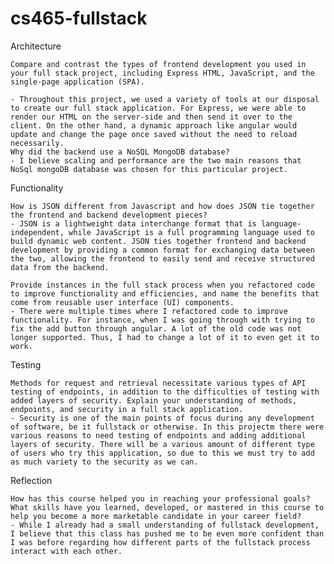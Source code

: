 # cs465-fullstack

Architecture

    Compare and contrast the types of frontend development you used in your full stack project, including Express HTML, JavaScript, and the single-page application (SPA).

    - Throughout this project, we used a variety of tools at our disposal to create our full stack application. For Express, we were able to render our HTML on the server-side and then send it over to the client. On the other hand, a dynamic approach like angular would update and change the page once saved without the need to reload necessarily. 
    Why did the backend use a NoSQL MongoDB database?
    - I believe scaling and performance are the two main reasons that NoSql mongoDB database was chosen for this particular project. 

Functionality

    How is JSON different from Javascript and how does JSON tie together the frontend and backend development pieces?
    - JSON is a lightweight data interchange format that is language-independent, while JavaScript is a full programming language used to build dynamic web content. JSON ties together frontend and backend development by providing a common format for exchanging data between the two, allowing the frontend to easily send and receive structured data from the backend.
    
    Provide instances in the full stack process when you refactored code to improve functionality and efficiencies, and name the benefits that come from reusable user interface (UI) components.
    - There were multiple times where I refactored code to improve functionality. For instance, when I was going through with trying to fix the add button through angular. A lot of the old code was not longer supported. Thus, I had to change a lot of it to even get it to work.


Testing

    Methods for request and retrieval necessitate various types of API testing of endpoints, in addition to the difficulties of testing with added layers of security. Explain your understanding of methods, endpoints, and security in a full stack application.
    - Security is one of the main points of focus during any development of software, be it fullstack or otherwise. In this projectm there were various reasons to need testing of endpoints and adding additional layers of security. There will be a various amount of different type of users who try this application, so due to this we must try to add as much variety to the security as we can.
Reflection

    How has this course helped you in reaching your professional goals? What skills have you learned, developed, or mastered in this course to help you become a more marketable candidate in your career field?
    - While I already had a small understanding of fullstack development, I believe that this class has pushed me to be even more confident than I was before regarding how different parts of the fullstack process interact with each other. 
